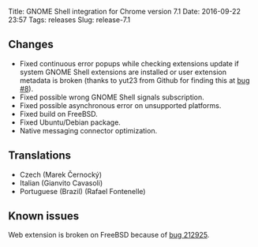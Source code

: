 Title: GNOME Shell integration for Chrome version 7.1
Date: 2016-09-22 23:57
Tags: releases
Slug: release-7.1

## Changes

- Fixed continuous error popups while checking extensions update if system GNOME Shell extensions are installed or user extension metadata is broken (thanks to yut23 from Github for finding this at [bug #8](https://github.com/nE0sIghT/chrome-gnome-shell-mirror/issues/8)).
- Fixed possible wrong GNOME Shell signals subscription.
- Fixed possible asynchronous error on unsupported platforms.
- Fixed build on FreeBSD.
- Fixed Ubuntu/Debian package.
- Native messaging connector optimization.

## Translations

- Czech (Marek Černocký)
- Italian (Gianvito Cavasoli)
- Portuguese (Brazil) (Rafael Fontenelle)

## Known issues

Web extension is broken on FreeBSD because of [bug 212925](https://bugs.freebsd.org/bugzilla/show_bug.cgi?id=212925).
